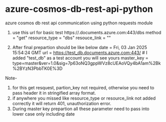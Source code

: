 # azure-cosmos-db-rest-api-python
azure cosmos db rest api communication using python requests module

1. use this url for basic test https://<paste here cosmos db account name>.documents.azure.com:443/dbs
method = "get"
resource_type = "dbs"
resouce_link = ""

2. After final prepartion should be like below
date = Fri, 03 Jan 2025 15:54:24 GMT
url = https://test_db.documents.azure.com:443/                      # I added "test_db" as a test account you will see yours 
master_key = type=master&ver=1.0&sig=7p63oNQ3gppWVz8cUEAoVQy4bA1am%2Bk%2BYzN3PbbTK0E%3D

Note- 
1. for this get resquest, partion_key not required, otherwise you need to pass header it in stringified array format.
2. if anywhere you missed like resource_type or resource_link not added correctly it will return 401, unauthorization error.
3. During master key prepartion all these parameter need to pass into lower case only including date
 